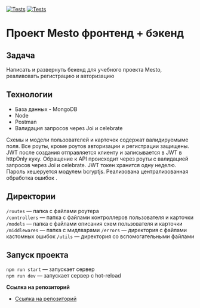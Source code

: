 [![Tests](../../actions/workflows/tests-13-sprint.yml/badge.svg)](../../actions/workflows/tests-13-sprint.yml) [![Tests](../../actions/workflows/tests-14-sprint.yml/badge.svg)](../../actions/workflows/tests-14-sprint.yml)
# Проект Mesto фронтенд + бэкенд

## Задача

Написать и развернуть бекенд для учебного проекта Mesto, реаливовать регистрацию и авторизацию

## Технологии

* База данных - MongoDB
* Node
* Postman
* Валидация запросов через Joi и celebrate

Схемы и модели пользователей и карточек содержат валидируемыме поля. Все роуты, кроме роутов авторизации и регистрации защищены. JWT после создания отправляется клиенту и записывается в JWT в httpOnly куку. Обращение к API происходит через роуты с валидацией запросов через Joi и celebrate. JWT токен хранится одну неделю. Пароль хешеруется модулем bcryptjs. Реализована централизованная обработка ошибок .

## Директории

`/routes` — папка с файлами роутера  
`/controllers` — папка с файлами контроллеров пользователя и карточки   
`/models` — папка с файлами описания схем пользователя и карточки  
`/middlewares` — папка с мидлварами
`/errors` — директория с файлами кастомных ошибок
`/utils` — директория со вспомогательными файлами

## Запуск проекта

`npm run start` — запускает сервер   
`npm run dev` — запускает сервер с hot-reload

**Ссылка на репозиторий**

* [Ссылка на репозиторий](https://github.com/qwertyq98/express-mesto-gha)
